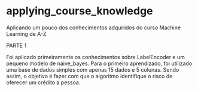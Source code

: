 # applying_course_knowledge
Aplicando um pouco dos conhecimentos adquiridos do curso Machine Learning de A-Z

PARTE 1 

Foi aplicado primeiramente os conhecimentos sobre LabelEncoder e um pequeno modelo de naive_bayes. Para o primeiro aprendizado, foi utilizado uma base de dados simples com apenas 15 dados e 5 colunas. Sendo assim, o objetivo é fazer com que o algoritmo identifique o risco de oferecer um crédito a pessoa.
